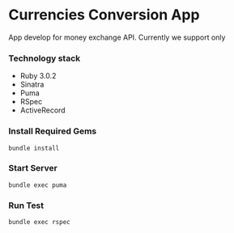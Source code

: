 # Currencies Conversion App

App develop for money exchange API. Currently we support only 

### Technology stack

- Ruby 3.0.2
- Sinatra 
- Puma
- RSpec
- ActiveRecord

### Install Required Gems

```
bundle install
```

### Start Server 

```
bundle exec puma
```

### Run Test 

```
bundle exec rspec
```